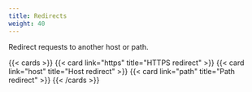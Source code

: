 ```yaml
---
title: Redirects
weight: 40
---
```


Redirect requests to another host or path. 

{{< cards >}}
  {{< card link="https" title="HTTPS redirect" >}}
  {{< card link="host" title="Host redirect" >}}
  {{< card link="path" title="Path redirect" >}}
{{< /cards >}}
